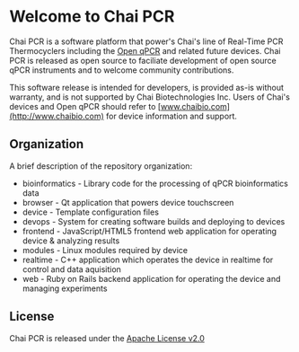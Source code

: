 Welcome to Chai PCR
===================

Chai PCR is a software platform that power's Chai's line of Real-Time PCR Thermocyclers including the [Open qPCR](http://www.chaibio.com/openqpcr) and related future devices. Chai PCR is released as open source to faciliate development of open source qPCR instruments and to welcome community contributions.

This software release is intended for developers, is provided as-is without warranty, and is not supported by Chai Biotechnologies Inc. Users of Chai's devices and Open qPCR should refer to [www.chaibio.com](http://www.chaibio.com) for device information and support.

Organization
------------
A brief description of the repository organization:

 * bioinformatics - Library code for the processing of qPCR bioinformatics data
 * browser - Qt application that powers device touchscreen
 * device - Template configuration files
 * devops - System for creating software builds and deploying to devices
 * frontend - JavaScript/HTML5 frontend web application for operating device & analyzing results
 * modules - Linux modules required by device
 * realtime - C++ application which operates the device in realtime for control and data aquisition
 * web - Ruby on Rails backend application for operating the device and managing experiments
 
License
-------
Chai PCR is released under the [Apache License v2.0](http://www.apache.org/licenses/LICENSE-2.0)